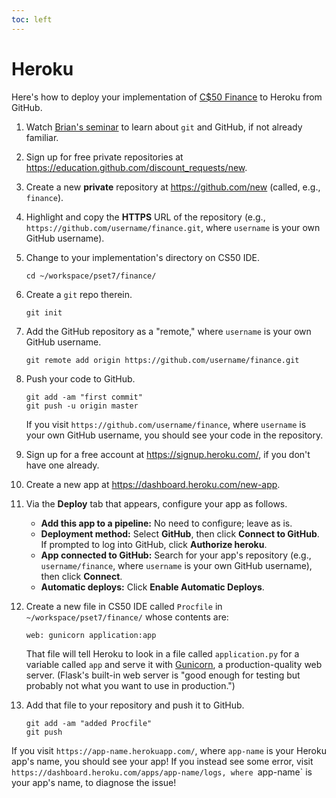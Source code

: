 ```yaml
---
toc: left
---
```


# Heroku

Here's how to deploy your implementation of [C$50 Finance](https://docs.cs50.net/2017/fall/psets/7/finance/finance.html) to Heroku from GitHub.

1. Watch [Brian's seminar](https://youtu.be/MJUJ4wbFm_A) to learn about `git` and GitHub, if not already familiar.

1. Sign up for free private repositories at <https://education.github.com/discount_requests/new>. 

1. Create a new **private** repository at <https://github.com/new> (called, e.g., `finance`).

1. Highlight and copy the **HTTPS** URL of the repository (e.g., `https://github.com/username/finance.git`, where `username` is your own GitHub username).

1. Change to your implementation's directory on CS50 IDE.

    ```
    cd ~/workspace/pset7/finance/
    ```

1. Create a `git` repo therein.

    ```
    git init
    ```

1. Add the GitHub repository as a "remote," where `username` is your own GitHub username.

    ```
    git remote add origin https://github.com/username/finance.git
    ```

1. Push your code to GitHub.

    ```
    git add -am "first commit"
    git push -u origin master
    ```
    If you visit `https://github.com/username/finance`, where `username` is your own GitHub username, you should see your code in the repository. 

1. Sign up for a free account at <https://signup.heroku.com/>, if you don't have one already.

1. Create a new app at <https://dashboard.heroku.com/new-app>.

1. Via the **Deploy** tab that appears, configure your app as follows.
    * **Add this app to a pipeline:** No need to configure; leave as is.
    * **Deployment method:** Select **GitHub**, then click **Connect to GitHub**. If prompted to log into GitHub, click **Authorize heroku**.
    * **App connected to GitHub:** Search for your app's repository (e.g., `username/finance`, where `username` is your own GitHub username), then click **Connect**.
    * **Automatic deploys:** Click **Enable Automatic Deploys**.

1. Create a new file in CS50 IDE called `Procfile` in `~/workspace/pset7/finance/` whose contents are:

    ```
    web: gunicorn application:app
    ```

   That file will tell Heroku to look in a file called `application.py` for a variable called `app` and serve it with [Gunicorn](http://gunicorn.org/), a production-quality web server. (Flask's built-in web server is "good enough for testing but probably not what you want to use in production.")

1. Add that file to your repository and push it to GitHub.

    ```
    git add -am "added Procfile"
    git push
    ```

If you visit `https://app-name.herokuapp.com/`, where `app-name` is your Heroku app's name, you should see your app! If you instead see some error, visit `https://dashboard.heroku.com/apps/app-name/logs, where `app-name` is your app's name, to diagnose the issue!
